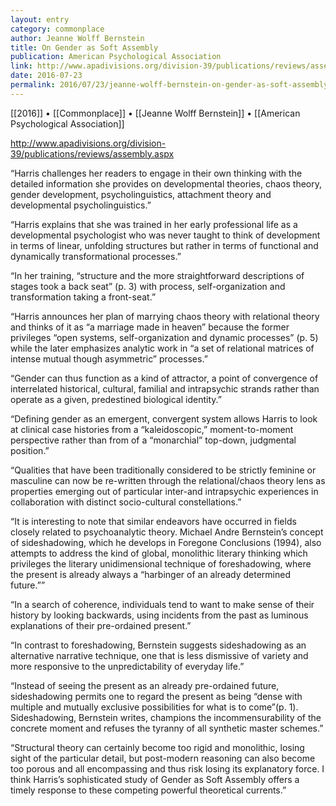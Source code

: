 ```yaml
---
layout: entry
category: commonplace
author: Jeanne Wolff Bernstein
title: On Gender as Soft Assembly
publication: American Psychological Association
link: http://www.apadivisions.org/division-39/publications/reviews/assembly.aspx
date: 2016-07-23
permalink: 2016/07/23/jeanne-wolff-bernstein-on-gender-as-soft-assembly
---
```


[[2016]] • [[Commonplace]] • [[Jeanne Wolff Bernstein]] • [[American Psychological Association]]

http://www.apadivisions.org/division-39/publications/reviews/assembly.aspx

“Harris challenges her readers to engage in their own thinking with the detailed information she provides on developmental theories, chaos theory, gender development, psycholinguistics, attachment theory and developmental psycholinguistics.”

“Harris explains that she was trained in her early professional life as a developmental psychologist who was never taught to think of development in terms of linear, unfolding structures but rather in terms of functional and dynamically transformational processes.”

“In her training, “structure and the more straightforward descriptions of stages took a back seat” (p. 3) with process, self-organization and transformation taking a front-seat.”

“Harris announces her plan of marrying chaos theory with relational theory and thinks of it as “a marriage made in heaven” because the former privileges “open systems, self-organization and dynamic processes” (p. 5) while the later emphasizes analytic work in “a set of relational matrices of intense mutual though asymmetric” processes.”

“Gender can thus function as a kind of attractor, a point of convergence of interrelated historical, cultural, familial and intrapsychic strands rather than operate as a given, predestined biological identity.”

“Defining gender as an emergent, convergent system allows Harris to look at clinical case histories from a “kaleidoscopic,” moment-to-moment perspective rather than from of a “monarchial” top-down, judgmental position.”

“Qualities that have been traditionally considered to be strictly feminine or masculine can now be re-written through the relational/chaos theory lens as properties emerging out of particular inter-and intrapsychic experiences in collaboration with distinct socio-cultural constellations.”

“It is interesting to note that similar endeavors have occurred in fields closely related to psychoanalytic theory. Michael Andre Bernstein’s concept of sideshadowing, which he develops in Foregone Conclusions (1994), also attempts to address the kind of global, monolithic literary thinking which privileges the literary unidimensional technique of foreshadowing, where the present is already always a “harbinger of an already determined future.””

“In a search of coherence, individuals tend to want to make sense of their history by looking backwards, using incidents from the past as luminous explanations of their pre-ordained present.”

“In contrast to foreshadowing, Bernstein suggests sideshadowing as an alternative narrative technique, one that is less dismissive of variety and more responsive to the unpredictability of everyday life.”

“Instead of seeing the present as an already pre-ordained future, sideshadowing permits one to regard the present as being “dense with multiple and mutually exclusive possibilities for what is to come”(p. 1). Sideshadowing, Bernstein writes, champions the incommensurability of the concrete moment and refuses the tyranny of all synthetic master schemes.”

“Structural theory can certainly become too rigid and monolithic, losing sight of the particular detail, but post-modern reasoning can also become too porous and all encompassing and thus risk losing its explanatory force. I think Harris’s sophisticated study of Gender as Soft Assembly offers a timely response to these competing powerful theoretical currents.”

